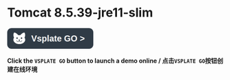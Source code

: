 # Tomcat 8.5.39-jre11-slim

<a href="https://www.vsplate.com/?docker-compose=https://github.com/vsplate/dcenvs/tomcat/8.5.39-jre11-slim"><img alt="VSPLATE GO" src="https://raw.githubusercontent.com/vsplate/images/master/vsgo_btn.png" width="200px"></a>

**Click the `VSPLATE GO` button to launch a demo online / 点击`VSPLATE GO`按钮创建在线环境**